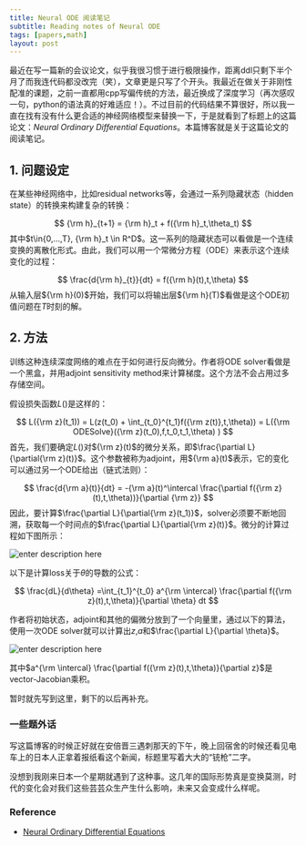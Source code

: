 ```yaml
---
title: Neural ODE 阅读笔记
subtitle: Reading notes of Neural ODE
tags: [papers,math]
layout: post
---
```


<head>
    <script src="https://cdn.mathjax.org/mathjax/latest/MathJax.js?config=TeX-AMS-MML_HTMLorMML" type="text/javascript"></script>
    <script type="text/x-mathjax-config">
        MathJax.Hub.Config({
            tex2jax: {
            skipTags: ['script', 'noscript', 'style', 'textarea', 'pre'],
            inlineMath: [['$','$']]
            }
        });
    </script>
</head>


最近在写一篇新的会议论文，似乎我很习惯于进行极限操作，距离ddl只剩下半个月了而我连代码都没改完（笑），文章更是只写了个开头。我最近在做关于非刚性配准的课题，之前一直都用cpp写偏传统的方法，最近换成了深度学习（再次感叹一句，python的语法真的好难适应！）。不过目前的代码结果不算很好，所以我一直在找有没有什么更合适的神经网络模型来替换一下，于是就看到了标题上的这篇论文：*Neural Ordinary Differential Equations*。本篇博客就是关于这篇论文的阅读笔记。

## 1. 问题设定

在某些神经网络中，比如residual networks等，会通过一系列隐藏状态（hidden state）的转换来构建复杂的转换：

$$
{\rm h}_{t+1} = {\rm h}_t + f({\rm h}_t,\theta_t)
$$
其中$t\in{0,...,T},  {\rm h}_t \in R^D$。这一系列的隐藏状态可以看做是一个连续变换的离散化形式。由此，我们可以用一个常微分方程（ODE）来表示这个连续变化的过程：

$$
\frac{d{\rm h}_{t}}{dt} =  f({\rm h}(t),t,\theta)
$$
从输入层${\rm h}(0)$开始，我们可以将输出层${\rm h}(T)$看做是这个ODE初值问题在$T$时刻的解。

## 2. 方法

训练这种连续深度网络的难点在于如何进行反向微分。作者将ODE solver看做是一个黑盒，并用adjoint sensitivity method来计算梯度。这个方法不会占用过多存储空间。

假设损失函数$L()$是这样的：

$$
L({\rm z}(t_1)) = L(z(t_0) + \int_{t_0}^{t_1}f({\rm z(t)},t,\theta)) = L({\rm ODESolve}({\rm z}(t_0),f,t_0,t_1,\theta) )
$$
首先，我们要确定$L()$对${\rm z}(t)$的微分关系，即$\frac{\partial L}{\partial{\rm z}(t)}$。这个参数被称为adjoint，用${\rm a}(t)$表示，它的变化可以通过另一个ODE给出（链式法则）：

$$
\frac{d{\rm a}(t)}{dt} =  -{\rm a}(t)^\intercal \frac{\partial f({\rm z}(t),t,\theta))}{\partial {\rm z}}
$$
因此，要计算$\frac{\partial L}{\partial{\rm z}(t_1)}$，solver必须要不断地回溯，获取每一个时间点的$\frac{\partial L}{\partial{\rm z}(t)}$。微分的计算过程如下图所示：

![enter description here](./images/diff.PNG)

以下是计算loss关于$\theta$的导数的公式：

$$
\frac{dL}{d\theta} =\int_{t_1}^{t_0} a^{\rm \intercal} \frac{\partial f({\rm z}(t),t,\theta)}{\partial \theta} dt
$$

作者将初始状态，adjoint和其他的偏微分放到了一个向量里，通过以下的算法，使用一次ODE solver就可以计算出$z$,$a$和$\frac{\partial L}{\partial \theta}$。

![enter description here](./images/algorithm1.PNG)

其中$a^{\rm \intercal} \frac{\partial f({\rm z}(t),t,\theta)}{\partial z}$是vector-Jacobian乘积。



暂时就先写到这里，剩下的以后再补充。




### 一些题外话

写这篇博客的时候正好就在安倍晋三遇刺那天的下午，晚上回宿舍的时候还看见电车上的日本人正拿着报纸看这个新闻，标题里写着大大的“铳枪”二字。

没想到我刚来日本一个星期就遇到了这种事。这几年的国际形势真是变换莫测，时代的变化会对我们这些芸芸众生产生什么影响，未来又会变成什么样呢。


### Reference

- [Neural Ordinary Differential Equations](https://proceedings.neurips.cc/paper/2018/file/69386f6bb1dfed68692a24c8686939b9-Paper.pdf)